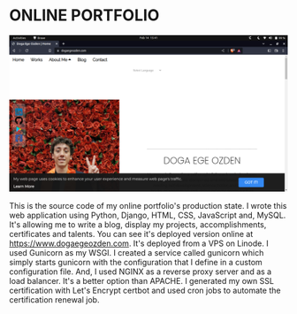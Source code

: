 # ONLINE PORTFOLIO

![OnlinePortfolio](https://raw.githubusercontent.com/dogaegeozden/online_portfolio/master/github_images/web_page_main_pic.png)

This is the source code of my online portfolio's production state. I wrote this web application using Python, Django, HTML, CSS, JavaScript and, MySQL. It's allowing me to write a blog, display my projects, accomplishments, certificates and talents. You can see it's deployed version online at https://www.dogaegeozden.com. It's deployed from a VPS on Linode. I used Gunicorn as my WSGI. I created a service called gunicorn which simply starts gunicorn with the configuration that I define in a custom configuration file. And, I used NGINX as a reverse proxy server and as a load balancer. It's a better option than APACHE. I generated my own SSL certification with Let's Encrypt certbot and used cron jobs to automate the certification renewal job.